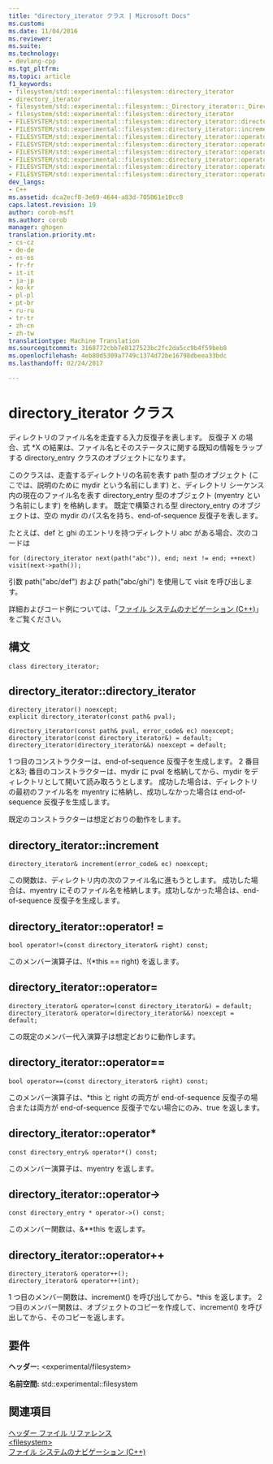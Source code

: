 ```yaml
---
title: "directory_iterator クラス | Microsoft Docs"
ms.custom: 
ms.date: 11/04/2016
ms.reviewer: 
ms.suite: 
ms.technology:
- devlang-cpp
ms.tgt_pltfrm: 
ms.topic: article
f1_keywords:
- filesystem/std::experimental::filesystem::directory_iterator
- directory_iterator
- filesystem/std::experimental::filesystem::_Directory_iterator::_Directory_iterator
- filesystem/std::experimental::filesystem::directory_iterator
- FILESYSTEM/std::experimental::filesystem::directory_iterator::directory_iterator
- FILESYSTEM/std::experimental::filesystem::directory_iterator::increment
- FILESYSTEM/std::experimental::filesystem::directory_iterator::operator=
- FILESYSTEM/std::experimental::filesystem::directory_iterator::operator==
- FILESYSTEM/std::experimental::filesystem::directory_iterator::operator!=
- FILESYSTEM/std::experimental::filesystem::directory_iterator::operator*
- FILESYSTEM/std::experimental::filesystem::directory_iterator::operator->
- FILESYSTEM/std::experimental::filesystem::directory_iterator::operator++
dev_langs:
- C++
ms.assetid: dca2ecf8-3e69-4644-a83d-705061e10cc8
caps.latest.revision: 19
author: corob-msft
ms.author: corob
manager: ghogen
translation.priority.mt:
- cs-cz
- de-de
- es-es
- fr-fr
- it-it
- ja-jp
- ko-kr
- pl-pl
- pt-br
- ru-ru
- tr-tr
- zh-cn
- zh-tw
translationtype: Machine Translation
ms.sourcegitcommit: 3168772cbb7e8127523bc2fc2da5cc9b4f59beb8
ms.openlocfilehash: 4eb80d5309a7749c1374d72be16798dbeea33bdc
ms.lasthandoff: 02/24/2017

---
```

# <a name="directoryiterator-class"></a>directory_iterator クラス
ディレクトリのファイル名を走査する入力反復子を表します。 反復子 X の場合、式 *X の結果は、ファイル名とそのステータスに関する既知の情報をラップする directory_entry クラスのオブジェクトになります。  
  
 このクラスは、走査するディレクトリの名前を表す path 型のオブジェクト (ここでは、説明のために mydir という名前にします) と、ディレクトリ シーケンス内の現在のファイル名を表す directory_entry 型のオブジェクト (myentry という名前にします) を格納します。 既定で構築される型 directory_entry のオブジェクトは、空の mydir のパス名を持ち、end-of-sequence 反復子を表します。  
  
 たとえば、def と ghi のエントリを持つディレクトリ abc がある場合、次のコードは  
  
 `for (directory_iterator next(path("abc")), end; next != end; ++next)     visit(next->path());`  
  
 引数 path("abc/def") および path("abc/ghi") を使用して visit を呼び出します。  
  
 詳細およびコード例については、「[ファイル システムのナビゲーション (C++)](../standard-library/file-system-navigation.md)」をご覧ください。  
  
## <a name="syntax"></a>構文  
  
```  
class directory_iterator;  
```  
  
## <a name="directoryiteratordirectoryiterator"></a>directory_iterator::directory_iterator  
  
```  
directory_iterator() noexcept;  
explicit directory_iterator(const path& pval);

directory_iterator(const path& pval, error_code& ec) noexcept;  
directory_iterator(const directory_iterator&) = default;  
directory_iterator(directory_iterator&&) noexcept = default;  
```  
  
 1 つ目のコンストラクターは、end-of-sequence 反復子を生成します。 2 番目と&3; 番目のコンストラクターは、mydir に pval を格納してから、mydir をディレクトリとして開いて読み取ろうとします。 成功した場合は、ディレクトリの最初のファイル名を myentry に格納し、成功しなかった場合は end-of-sequence 反復子を生成します。  
  
 既定のコンストラクターは想定どおりの動作をします。  
  
## <a name="directoryiteratorincrement"></a>directory_iterator::increment  
  
```  
directory_iterator& increment(error_code& ec) noexcept;  
```  
  
 この関数は、ディレクトリ内の次のファイル名に進もうとします。 成功した場合は、myentry にそのファイル名を格納します。成功しなかった場合は、end-of-sequence 反復子を生成します。  
  
## <a name="directoryiteratoroperator"></a>directory_iterator::operator! =  
  
```  
bool operator!=(const directory_iterator& right) const;
```  
  
 このメンバー演算子は、!(*this == right) を返します。  
  
## <a name="directoryiteratoroperator"></a>directory_iterator::operator=  
  
```  
directory_iterator& operator=(const directory_iterator&) = default;  
directory_iterator& operator=(directory_iterator&&) noexcept = default;  
```  
  
 この既定のメンバー代入演算子は想定どおりに動作します。  
  
## <a name="directoryiteratoroperator"></a>directory_iterator::operator==  
  
```  
bool operator==(const directory_iterator& right) const;
```  
  
 このメンバー演算子は、*this と right の両方が end-of-sequence 反復子の場合または両方が end-of-sequence 反復子でない場合にのみ、true を返します。  
  
## <a name="directoryiteratoroperator"></a>directory_iterator::operator*  
  
```  
const directory_entry& operator*() const;
```  
  
 このメンバー演算子は、myentry を返します。  
  
## <a name="directoryiteratoroperator-"></a>directory_iterator::operator->  
  
```  
const directory_entry * operator->() const;
```  
  
 このメンバー関数は、&**this を返します。  
  
## <a name="directoryiteratoroperator"></a>directory_iterator::operator++  
  
```  
directory_iterator& operator++();
directory_iterator& operator++(int);
```  
  
 1 つ目のメンバー関数は、increment() を呼び出してから、*this を返します。 2 つ目のメンバー関数は、オブジェクトのコピーを作成して、increment() を呼び出してから、そのコピーを返します。  
  
## <a name="requirements"></a>要件  
 **ヘッダー:** \<experimental/filesystem>  
  
 **名前空間:** std::experimental::filesystem  
  
## <a name="see-also"></a>関連項目  
 [ヘッダー ファイル リファレンス](../standard-library/cpp-standard-library-header-files.md)   
 [\<filesystem>](../standard-library/filesystem.md)   
 [ファイル システムのナビゲーション (C++)](../standard-library/file-system-navigation.md)


